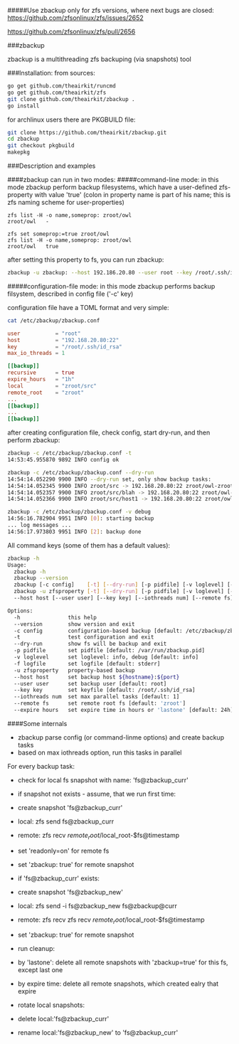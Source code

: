 #####Use zbackup only for zfs versions, where next bugs are closed:
https://github.com/zfsonlinux/zfs/issues/2652

https://github.com/zfsonlinux/zfs/pull/2656

###zbackup

zbackup is a multithreading zfs backuping (via snapshots) tool


###Installation:
from sources:
```bash
go get github.com/theairkit/runcmd
go get github.com/theairkit/zfs
git clone github.com/theairkit/zbackup .
go install
```

for archlinux users there are PKGBUILD file:
```bash
git clone https://github.com/theairkit/zbackup.git
cd zbackup
git checkout pkgbuild
makepkg
```

###Description and examples

####zbackup can run in two modes:
#####command-line mode:
in this mode zbackup perform backup filesystems,
which have a user-defined zfs-property with value 'true'
(colon in property name is part of his name;
this is zfs naming scheme for user-properties)
```
zfs list -H -o name,someprop: zroot/owl                 
zroot/owl   -

zfs set someprop:=true zroot/owl
zfs list -H -o name,someprop: zroot/owl
zroot/owl   true
```

after setting this property to fs, you can run zbackup:
```bash
zbackup -u zbackup: --host 192.186.20.80 --user root --key /root/.ssh/id_rsa
```

#####configuration-file mode:
in this mode zbackup performs backup filsystem, described
in config file ('-c' key)

configuration file have a TOML format and very simple:
```bash
cat /etc/zbackup/zbackup.conf
```

```toml
user           = "root"
host           = "192.168.20.80:22"
key            = "/root/.ssh/id_rsa"
max_io_threads = 1

[[backup]]
recursive      = true
expire_hours   = "1h"
local          = "zroot/src"
remote_root    = "zroot"
...
[[backup]]
...
[[backup]]
```

after creating configuration file, check config, start dry-run,
and then perform zbackup:
```bash
zbackup -c /etc/zbackup/zbackup.conf -t
14:53:45.955870 9892 INFO config ok

zbackup -c /etc/zbackup/zbackup.conf --dry-run
14:54:14.052290 9900 INFO --dry-run set, only show backup tasks:
14:54:14.052345 9900 INFO zroot/src -> 192.168.20.80:22 zroot/owl-zroot-src
14:54:14.052357 9900 INFO zroot/src/blah -> 192.168.20.80:22 zroot/owl-zroot-src-blah
14:54:14.052366 9900 INFO zroot/src/host1 -> 192.168.20.80:22 zroot/owl-zroot-src-host1

zbackup -c /etc/zbackup/zbackup.conf -v debug
14:56:16.782904 9951 INFO [0]: starting backup
... log messages ...
14:56:17.973803 9951 INFO [2]: backup done
```

All command keys (some of them has a default values):
```bash
zbackup -h
Usage:
  zbackup -h
  zbackup --version
  zbackup [-c config]    [-t] [--dry-run] [-p pidfile] [-v loglevel] [-f logfile]
  zbackup -u zfsproperty [-t] [--dry-run] [-p pidfile] [-v loglevel] [-f logfile]
  --host host [--user user] [--key key] [--iothreads num] [--remote fs] [--expire hours]

Options:
  -h               this help
  --version        show version and exit
  -c config        configuration-based backup [default: /etc/zbackup/zbackup.conf]
  -t               test configuration and exit
  --dry-run        show fs will be backup and exit
  -p pidfile       set pidfile [default: /var/run/zbackup.pid]
  -v loglevel      set loglevel: info, debug [default: info]
  -f logfile       set logfile [default: stderr]
  -u zfsproperty   property-based backup
  --host host      set backup host ${hostname}:${port}
  --user user      set backup user [default: root]
  --key key        set keyfile [default: /root/.ssh/id_rsa]
  --iothreads num  set max parallel tasks [default: 1]
  --remote fs      set remote root fs [default: 'zroot']
  --expire hours   set expire time in hours or 'lastone' [default: 24h]
```

####Some internals
* zbackup parse config (or command-linme options) and create backup tasks
* based on max iothreads option, run this tasks in parallel

For every backup task:
* check for local fs snapshot with name: 'fs@zbackup_curr'

* if snapshot not exists - assume, that we run first time:
 * create snapshot 'fs@zbackup_curr'
 * local: zfs send fs@zbackup_curr
 * remote: zfs recv $remote_root/$local_root-$fs@timestamp
 * set 'readonly=on' for remote fs
 * set 'zbackup: true' for remote snapshot

* if 'fs@zbackup_curr'  exists:
 * create snapshot 'fs@zbackup_new'
 * local: zfs send -i fs@zbackup_new fs@zbackup@curr
 * remote: zfs recv zfs recv $remote_root/$local_root-$fs@timestamp
 * set 'zbackup: true' for remote snapshot

* run cleanup:
 * by 'lastone': delete all remote snapshots with 'zbackup=true' for this fs, except last one
 * by expire time: delete all remote snapshots, which created ealry that expire

* rotate local snapshots:
 * delete local:'fs@zbackup_curr'
 * rename local:'fs@zbackup_new' to 'fs@zbackup_curr'
